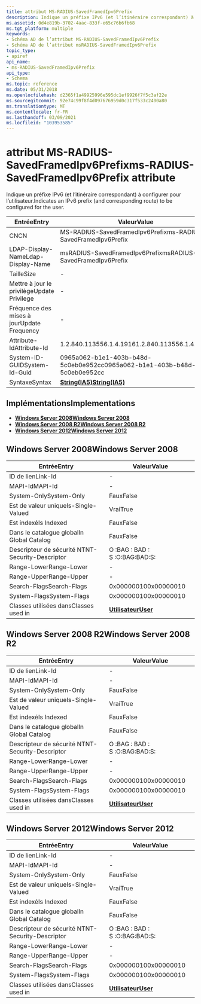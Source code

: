 ```yaml
---
title: attribut MS-RADIUS-SavedFramedIpv6Prefix
description: Indique un préfixe IPv6 (et l’itinéraire correspondant) à configurer pour l’utilisateur. | attribut MS-RADIUS-SavedFramedIpv6Prefix
ms.assetid: 0d4e819b-3702-4aac-833f-e65c76b6fb68
ms.tgt_platform: multiple
keywords:
- Schéma AD de l’attribut MS-RADIUS-SavedFramedIpv6Prefix
- Schéma AD de l’attribut msRADIUS-SavedFramedIpv6Prefix
topic_type:
- apiref
api_name:
- ms-RADIUS-SavedFramedIpv6Prefix
api_type:
- Schema
ms.topic: reference
ms.date: 05/31/2018
ms.openlocfilehash: d2365f1a49925996e595dc1ef9926f7f5c3af22e
ms.sourcegitcommit: 92e74c99f8f4d097676959d0c317f533c2400a80
ms.translationtype: MT
ms.contentlocale: fr-FR
ms.lasthandoff: 03/09/2021
ms.locfileid: "103953585"
---
```

# <a name="ms-radius-savedframedipv6prefix-attribute"></a><span data-ttu-id="207dc-106">attribut MS-RADIUS-SavedFramedIpv6Prefix</span><span class="sxs-lookup"><span data-stu-id="207dc-106">ms-RADIUS-SavedFramedIpv6Prefix attribute</span></span>

<span data-ttu-id="207dc-107">Indique un préfixe IPv6 (et l’itinéraire correspondant) à configurer pour l’utilisateur.</span><span class="sxs-lookup"><span data-stu-id="207dc-107">Indicates an IPv6 prefix (and corresponding route) to be configured for the user.</span></span>



| <span data-ttu-id="207dc-108">Entrée</span><span class="sxs-lookup"><span data-stu-id="207dc-108">Entry</span></span> | <span data-ttu-id="207dc-109">Valeur</span><span class="sxs-lookup"><span data-stu-id="207dc-109">Value</span></span> |
|-------------------|--------------------------------------|
| <span data-ttu-id="207dc-110">CN</span><span class="sxs-lookup"><span data-stu-id="207dc-110">CN</span></span>                | <span data-ttu-id="207dc-111">MS-RADIUS-SavedFramedIpv6Prefix</span><span class="sxs-lookup"><span data-stu-id="207dc-111">ms-RADIUS-SavedFramedIpv6Prefix</span></span>      |
| <span data-ttu-id="207dc-112">LDAP-Display-Name</span><span class="sxs-lookup"><span data-stu-id="207dc-112">Ldap-Display-Name</span></span> | <span data-ttu-id="207dc-113">msRADIUS-SavedFramedIpv6Prefix</span><span class="sxs-lookup"><span data-stu-id="207dc-113">msRADIUS-SavedFramedIpv6Prefix</span></span>       |
| <span data-ttu-id="207dc-114">Taille</span><span class="sxs-lookup"><span data-stu-id="207dc-114">Size</span></span>              | \-                                   |
| <span data-ttu-id="207dc-115">Mettre à jour le privilège</span><span class="sxs-lookup"><span data-stu-id="207dc-115">Update Privilege</span></span>  | \-                                   |
| <span data-ttu-id="207dc-116">Fréquence des mises à jour</span><span class="sxs-lookup"><span data-stu-id="207dc-116">Update Frequency</span></span>  | \-                                   |
| <span data-ttu-id="207dc-117">Attribute-Id</span><span class="sxs-lookup"><span data-stu-id="207dc-117">Attribute-Id</span></span>      | <span data-ttu-id="207dc-118">1.2.840.113556.1.4.1916</span><span class="sxs-lookup"><span data-stu-id="207dc-118">1.2.840.113556.1.4.1916</span></span>              |
| <span data-ttu-id="207dc-119">System-ID-GUID</span><span class="sxs-lookup"><span data-stu-id="207dc-119">System-Id-Guid</span></span>    | <span data-ttu-id="207dc-120">0965a062-b1e1-403b-b48d-5c0eb0e952cc</span><span class="sxs-lookup"><span data-stu-id="207dc-120">0965a062-b1e1-403b-b48d-5c0eb0e952cc</span></span> |
| <span data-ttu-id="207dc-121">Syntaxe</span><span class="sxs-lookup"><span data-stu-id="207dc-121">Syntax</span></span>            | [<span data-ttu-id="207dc-122">**String(IA5)**</span><span class="sxs-lookup"><span data-stu-id="207dc-122">**String(IA5)**</span></span>](s-string-ia5.md)  |



## <a name="implementations"></a><span data-ttu-id="207dc-123">Implémentations</span><span class="sxs-lookup"><span data-stu-id="207dc-123">Implementations</span></span>

-   [<span data-ttu-id="207dc-124">**Windows Server 2008**</span><span class="sxs-lookup"><span data-stu-id="207dc-124">**Windows Server 2008**</span></span>](#windows-server-2008)
-   [<span data-ttu-id="207dc-125">**Windows Server 2008 R2**</span><span class="sxs-lookup"><span data-stu-id="207dc-125">**Windows Server 2008 R2**</span></span>](#windows-server-2008-r2)
-   [<span data-ttu-id="207dc-126">**Windows Server 2012**</span><span class="sxs-lookup"><span data-stu-id="207dc-126">**Windows Server 2012**</span></span>](#windows-server-2012)

## <a name="windows-server-2008"></a><span data-ttu-id="207dc-127">Windows Server 2008</span><span class="sxs-lookup"><span data-stu-id="207dc-127">Windows Server 2008</span></span>



| <span data-ttu-id="207dc-128">Entrée</span><span class="sxs-lookup"><span data-stu-id="207dc-128">Entry</span></span> | <span data-ttu-id="207dc-129">Valeur</span><span class="sxs-lookup"><span data-stu-id="207dc-129">Value</span></span> |
|------------------------|-----------------------------------|
| <span data-ttu-id="207dc-130">ID de lien</span><span class="sxs-lookup"><span data-stu-id="207dc-130">Link-Id</span></span>                | \-                                |
| <span data-ttu-id="207dc-131">MAPI-Id</span><span class="sxs-lookup"><span data-stu-id="207dc-131">MAPI-Id</span></span>                | \-                                |
| <span data-ttu-id="207dc-132">System-Only</span><span class="sxs-lookup"><span data-stu-id="207dc-132">System-Only</span></span>            | <span data-ttu-id="207dc-133">Faux</span><span class="sxs-lookup"><span data-stu-id="207dc-133">False</span></span>                             |
| <span data-ttu-id="207dc-134">Est de valeur unique</span><span class="sxs-lookup"><span data-stu-id="207dc-134">Is-Single-Valued</span></span>       | <span data-ttu-id="207dc-135">Vrai</span><span class="sxs-lookup"><span data-stu-id="207dc-135">True</span></span>                              |
| <span data-ttu-id="207dc-136">Est indexé</span><span class="sxs-lookup"><span data-stu-id="207dc-136">Is Indexed</span></span>             | <span data-ttu-id="207dc-137">Faux</span><span class="sxs-lookup"><span data-stu-id="207dc-137">False</span></span>                             |
| <span data-ttu-id="207dc-138">Dans le catalogue global</span><span class="sxs-lookup"><span data-stu-id="207dc-138">In Global Catalog</span></span>      | <span data-ttu-id="207dc-139">Faux</span><span class="sxs-lookup"><span data-stu-id="207dc-139">False</span></span>                             |
| <span data-ttu-id="207dc-140">Descripteur de sécurité NT</span><span class="sxs-lookup"><span data-stu-id="207dc-140">NT-Security-Descriptor</span></span> | <span data-ttu-id="207dc-141">O :BAG : BAD : S :</span><span class="sxs-lookup"><span data-stu-id="207dc-141">O:BAG:BAD:S:</span></span>                      |
| <span data-ttu-id="207dc-142">Range-Lower</span><span class="sxs-lookup"><span data-stu-id="207dc-142">Range-Lower</span></span>            | \-                                |
| <span data-ttu-id="207dc-143">Range-Upper</span><span class="sxs-lookup"><span data-stu-id="207dc-143">Range-Upper</span></span>            | \-                                |
| <span data-ttu-id="207dc-144">Search-Flags</span><span class="sxs-lookup"><span data-stu-id="207dc-144">Search-Flags</span></span>           | <span data-ttu-id="207dc-145">0x00000010</span><span class="sxs-lookup"><span data-stu-id="207dc-145">0x00000010</span></span>                        |
| <span data-ttu-id="207dc-146">System-Flags</span><span class="sxs-lookup"><span data-stu-id="207dc-146">System-Flags</span></span>           | <span data-ttu-id="207dc-147">0x00000010</span><span class="sxs-lookup"><span data-stu-id="207dc-147">0x00000010</span></span>                        |
| <span data-ttu-id="207dc-148">Classes utilisées dans</span><span class="sxs-lookup"><span data-stu-id="207dc-148">Classes used in</span></span>        | [<span data-ttu-id="207dc-149">**Utilisateur**</span><span class="sxs-lookup"><span data-stu-id="207dc-149">**User**</span></span>](c-user.md)<br/> |



## <a name="windows-server-2008-r2"></a><span data-ttu-id="207dc-150">Windows Server 2008 R2</span><span class="sxs-lookup"><span data-stu-id="207dc-150">Windows Server 2008 R2</span></span>



| <span data-ttu-id="207dc-151">Entrée</span><span class="sxs-lookup"><span data-stu-id="207dc-151">Entry</span></span> | <span data-ttu-id="207dc-152">Valeur</span><span class="sxs-lookup"><span data-stu-id="207dc-152">Value</span></span> |
|------------------------|-----------------------------------|
| <span data-ttu-id="207dc-153">ID de lien</span><span class="sxs-lookup"><span data-stu-id="207dc-153">Link-Id</span></span>                | \-                                |
| <span data-ttu-id="207dc-154">MAPI-Id</span><span class="sxs-lookup"><span data-stu-id="207dc-154">MAPI-Id</span></span>                | \-                                |
| <span data-ttu-id="207dc-155">System-Only</span><span class="sxs-lookup"><span data-stu-id="207dc-155">System-Only</span></span>            | <span data-ttu-id="207dc-156">Faux</span><span class="sxs-lookup"><span data-stu-id="207dc-156">False</span></span>                             |
| <span data-ttu-id="207dc-157">Est de valeur unique</span><span class="sxs-lookup"><span data-stu-id="207dc-157">Is-Single-Valued</span></span>       | <span data-ttu-id="207dc-158">Vrai</span><span class="sxs-lookup"><span data-stu-id="207dc-158">True</span></span>                              |
| <span data-ttu-id="207dc-159">Est indexé</span><span class="sxs-lookup"><span data-stu-id="207dc-159">Is Indexed</span></span>             | <span data-ttu-id="207dc-160">Faux</span><span class="sxs-lookup"><span data-stu-id="207dc-160">False</span></span>                             |
| <span data-ttu-id="207dc-161">Dans le catalogue global</span><span class="sxs-lookup"><span data-stu-id="207dc-161">In Global Catalog</span></span>      | <span data-ttu-id="207dc-162">Faux</span><span class="sxs-lookup"><span data-stu-id="207dc-162">False</span></span>                             |
| <span data-ttu-id="207dc-163">Descripteur de sécurité NT</span><span class="sxs-lookup"><span data-stu-id="207dc-163">NT-Security-Descriptor</span></span> | <span data-ttu-id="207dc-164">O :BAG : BAD : S :</span><span class="sxs-lookup"><span data-stu-id="207dc-164">O:BAG:BAD:S:</span></span>                      |
| <span data-ttu-id="207dc-165">Range-Lower</span><span class="sxs-lookup"><span data-stu-id="207dc-165">Range-Lower</span></span>            | \-                                |
| <span data-ttu-id="207dc-166">Range-Upper</span><span class="sxs-lookup"><span data-stu-id="207dc-166">Range-Upper</span></span>            | \-                                |
| <span data-ttu-id="207dc-167">Search-Flags</span><span class="sxs-lookup"><span data-stu-id="207dc-167">Search-Flags</span></span>           | <span data-ttu-id="207dc-168">0x00000010</span><span class="sxs-lookup"><span data-stu-id="207dc-168">0x00000010</span></span>                        |
| <span data-ttu-id="207dc-169">System-Flags</span><span class="sxs-lookup"><span data-stu-id="207dc-169">System-Flags</span></span>           | <span data-ttu-id="207dc-170">0x00000010</span><span class="sxs-lookup"><span data-stu-id="207dc-170">0x00000010</span></span>                        |
| <span data-ttu-id="207dc-171">Classes utilisées dans</span><span class="sxs-lookup"><span data-stu-id="207dc-171">Classes used in</span></span>        | [<span data-ttu-id="207dc-172">**Utilisateur**</span><span class="sxs-lookup"><span data-stu-id="207dc-172">**User**</span></span>](c-user.md)<br/> |



## <a name="windows-server-2012"></a><span data-ttu-id="207dc-173">Windows Server 2012</span><span class="sxs-lookup"><span data-stu-id="207dc-173">Windows Server 2012</span></span>



| <span data-ttu-id="207dc-174">Entrée</span><span class="sxs-lookup"><span data-stu-id="207dc-174">Entry</span></span> | <span data-ttu-id="207dc-175">Valeur</span><span class="sxs-lookup"><span data-stu-id="207dc-175">Value</span></span> |
|------------------------|-----------------------------------|
| <span data-ttu-id="207dc-176">ID de lien</span><span class="sxs-lookup"><span data-stu-id="207dc-176">Link-Id</span></span>                | \-                                |
| <span data-ttu-id="207dc-177">MAPI-Id</span><span class="sxs-lookup"><span data-stu-id="207dc-177">MAPI-Id</span></span>                | \-                                |
| <span data-ttu-id="207dc-178">System-Only</span><span class="sxs-lookup"><span data-stu-id="207dc-178">System-Only</span></span>            | <span data-ttu-id="207dc-179">Faux</span><span class="sxs-lookup"><span data-stu-id="207dc-179">False</span></span>                             |
| <span data-ttu-id="207dc-180">Est de valeur unique</span><span class="sxs-lookup"><span data-stu-id="207dc-180">Is-Single-Valued</span></span>       | <span data-ttu-id="207dc-181">Vrai</span><span class="sxs-lookup"><span data-stu-id="207dc-181">True</span></span>                              |
| <span data-ttu-id="207dc-182">Est indexé</span><span class="sxs-lookup"><span data-stu-id="207dc-182">Is Indexed</span></span>             | <span data-ttu-id="207dc-183">Faux</span><span class="sxs-lookup"><span data-stu-id="207dc-183">False</span></span>                             |
| <span data-ttu-id="207dc-184">Dans le catalogue global</span><span class="sxs-lookup"><span data-stu-id="207dc-184">In Global Catalog</span></span>      | <span data-ttu-id="207dc-185">Faux</span><span class="sxs-lookup"><span data-stu-id="207dc-185">False</span></span>                             |
| <span data-ttu-id="207dc-186">Descripteur de sécurité NT</span><span class="sxs-lookup"><span data-stu-id="207dc-186">NT-Security-Descriptor</span></span> | <span data-ttu-id="207dc-187">O :BAG : BAD : S :</span><span class="sxs-lookup"><span data-stu-id="207dc-187">O:BAG:BAD:S:</span></span>                      |
| <span data-ttu-id="207dc-188">Range-Lower</span><span class="sxs-lookup"><span data-stu-id="207dc-188">Range-Lower</span></span>            | \-                                |
| <span data-ttu-id="207dc-189">Range-Upper</span><span class="sxs-lookup"><span data-stu-id="207dc-189">Range-Upper</span></span>            | \-                                |
| <span data-ttu-id="207dc-190">Search-Flags</span><span class="sxs-lookup"><span data-stu-id="207dc-190">Search-Flags</span></span>           | <span data-ttu-id="207dc-191">0x00000010</span><span class="sxs-lookup"><span data-stu-id="207dc-191">0x00000010</span></span>                        |
| <span data-ttu-id="207dc-192">System-Flags</span><span class="sxs-lookup"><span data-stu-id="207dc-192">System-Flags</span></span>           | <span data-ttu-id="207dc-193">0x00000010</span><span class="sxs-lookup"><span data-stu-id="207dc-193">0x00000010</span></span>                        |
| <span data-ttu-id="207dc-194">Classes utilisées dans</span><span class="sxs-lookup"><span data-stu-id="207dc-194">Classes used in</span></span>        | [<span data-ttu-id="207dc-195">**Utilisateur**</span><span class="sxs-lookup"><span data-stu-id="207dc-195">**User**</span></span>](c-user.md)<br/> |



 

 





